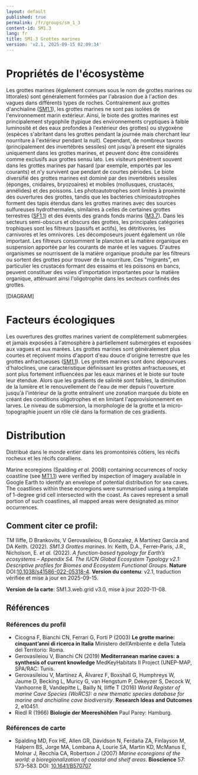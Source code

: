 ```yaml
---
layout: default
published: true
permalink: /fr/groups/sm_1_3
content-id: SM1.3
lang: fr
title: SM1.3 Grottes marines
version: 'v2.1, 2025-09-15 02:09:34'
---
```




# Propriétés de l'écosystème
 
Les grottes marines (également connues sous le nom de grottes marines ou
littorales) sont généralement formées par l\'abrasion due à l\'action
des vagues dans différents types de roches. Contrairement aux grottes
d\'anchialine ([SM1.1](/explore/groups/SM1.1)), les grottes marines ne sont pas isolées de
l\'environnement marin extérieur. Ainsi, le biote des grottes marines
est principalement stygophile (typique des environnements cryptiques à
faible luminosité et des eaux profondes à l\'extérieur des grottes) ou
stygoxène (espèces s\'abritant dans les grottes pendant la journée mais
cherchant leur nourriture à l\'extérieur pendant la nuit). Cependant, de
nombreux taxons (principalement des invertébrés sessiles) ont jusqu\'à
présent été signalés uniquement dans les grottes marines, et peuvent
donc être considérés comme exclusifs aux grottes sensu lato. Les
visiteurs pénètrent souvent dans les grottes marines par hasard (par
exemple, emportés par les courants) et n\'y survivent que pendant de
courtes périodes. Le biote diversifié des grottes marines est dominé par
des invertébrés sessiles (éponges, cnidaires, bryozoaires) et mobiles
(mollusques, crustacés, annélides) et des poissons. Les photoautotrophes
sont limités à proximité des ouvertures des grottes, tandis que les
bactéries chimioautotrophes forment des tapis étendus dans les grottes
marines avec des sources sulfureuses hydrothermales, similaires à celles
de certaines grottes terrestres ([SF1.1](/explore/groups/SF1.1)) et des évents des grands fonds
marins ([M3.7](/explore/groups/M3.7)). Dans les secteurs semi-obscurs et obscurs des grottes,
les principales catégories trophiques sont les filtreurs (passifs et
actifs), les détritivores, les carnivores et les omnivores. Les
décomposeurs jouent également un rôle important. Les filtreurs
consomment le plancton et la matière organique en suspension apportée
par les courants de marée et les vagues. D\'autres organismes se
nourrissent de la matière organique produite par les filtreurs ou
sortent des grottes pour trouver de la nourriture. Ces \"migrants\", en
particulier les crustacés formant des essaims et les poissons en bancs,
peuvent constituer des voies d\'importation importantes pour la matière
organique, atténuant ainsi l\'oligotrophie dans les secteurs confinés
des grottes.

[DIAGRAM]

# Facteurs écologiques
 
Les ouvertures des grottes marines varient de complètement submergées et
jamais exposées à l\'atmosphère à partiellement submergées et exposées
aux vagues et aux marées. Les grottes marines sont généralement plus
courtes et reçoivent moins d\'apport d\'eau douce d\'origine terrestre
que les grottes anfractueuses ([SM1.1](/explore/groups/SM1.1)). Les grottes marines sont donc
dépourvues d\'haloclines, une caractéristique définissant les grottes
anfractueuses, et sont plus fortement influencées par les eaux marines
et le biote sur toute leur étendue. Alors que les gradients de salinité
sont faibles, la diminution de la lumière et le renouvellement de l\'eau
de mer depuis l\'ouverture jusqu\'à l\'intérieur de la grotte entraînent
une zonation marquée du biote en créant des conditions oligotrophes et
en limitant l\'approvisionnement en larves. Le niveau de submersion, la
morphologie de la grotte et la micro-topographie jouent un rôle clé dans
la formation de ces gradients.
 
# Distribution
 
Distribué dans le monde entier dans les promontoires côtiers, les récifs
rocheux et les récifs coralliens.

Marine ecoregions (Spalding _et al._ 2008) containing occurrences of rocky coastline (see [MT1.1](/explore/groups/MT1.1)) were verified by inspection of imagery available in Google Earth to identify an envelope of potential distribution for sea caves. The coastlines within these ecoregions were summarised using a template of 1-degree grid cell intersected with the coast. As caves represent a small portion of such coastlines, all mapped areas were designated as minor occurrences.

## Comment citer ce profil:

TM Iliffe, D Brankovits, V Gerovasileiou, B Gonzalez, A Martínez García and DA Keith. (2022). *SM1.3 Grottes marines*. In: Keith, D.A., Ferrer-Paris, J.R., Nicholson, E. *et al.* (2022). *A function-based typology for Earth’s ecosystems – Appendix S4. The IUCN Global Ecosystem Typology v2.1: Descriptive profiles for Biomes and Ecosystem Functional Groups*. **Nature** DOI:[10.1038/s41586-022-05318-4](https://doi.org/10.1038/s41586-022-05318-4).
**Version du contenu**: v2.1, traduction vérifiée et mise à jour en 2025-09-15.

**Version de la carte**: SM1.3.web.grid v3.0, mise à jour 2020-11-08.

## Références

### Références du profil

* Cicogna F, Bianchi CN, Ferrari G, Forti P (2003) **Le grotte marine: cinquant’anni di ricerca in Italia** Ministero dell’Ambiente e della Tutela del Territorio: Roma.
* Gerovasileiou V, Bianchi CN (2019) **Mediterranean marine caves: a synthesis of current knowledge** MedKeyHabitats II Project (UNEP-MAP, SPA/RAC: Tunis.
* Gerovasileiou V, Martínez A, Álvarez F, Boxshall G, Humphreys W, Jaume D, Becking L, Muricy G, van Hengstum P, Dekeyzer S, Decock W, Vanhoorne B, Vandepitte L, Bailly N, Iliffe T (2016) *World Register of marine Cave Species (WoRCS): a new thematic species database for marine and anchialine cave biodiversity*. **Research Ideas and Outcomes** 2, e10451.
* Riedl R (1966) **Biologie der Meereshöhlen** Paul Parey: Hamburg.

### Références de carte
* Spalding MD, Fox HE, Allen GR, Davidson N, Ferdaña ZA, Finlayson M, Halpern BS, Jorge MA, Lombana A, Lourie SA, Martin KD, McManus E, Molnar J, Recchia CA, Robertson J  (2007) *Marine ecoregions of the world: a bioregionalization of coastal and shelf areas*. **Bioscience** 57: 573–583. DOI: [10.1641/B570707](http://doi.org/10.1641/B570707)

